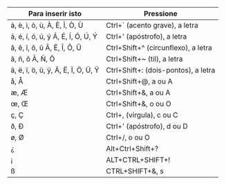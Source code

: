| **Para inserir isto**              | **Pressione**                       |
| ---------------------------------- | ----------------------------------- |
| à, è, ì, ò, ù, À, È, Ì, Ò, Ù       | Ctrl+` (acento grave), a letra      |
| á, é, í, ó, ú, ý Á, É, Í, Ó, Ú, Ý  | Ctrl+' (apóstrofo), a letra         |
| â, ê, î, ô, û Â, Ê, Î, Ô, Û        | Ctrl+Shift+^ (circunflexo), a letra |
| ã, ñ, õ Ã, Ñ, Õ                    | Ctrl+Shift+~ (til), a letra         |
| ä, ë, ï, ö, ü, ÿ, Ä, Ë, Ï, Ö, Ü, Ÿ | Ctrl+Shift+: (dois-pontos), a letra |
| å, Å                               | Ctrl+Shift+@, a ou A                |
| æ, Æ                               | Ctrl+Shift+&, a ou A                |
| œ, Œ                               | Ctrl+Shift+&, o ou O                |
| ç, Ç                               | Ctrl+, (vírgula), c ou C            |
| ð, Ð                               | Ctrl+' (apóstrofo), d ou D          |
| ø, Ø                               | Ctrl+/, o ou O                      |
| ¿                                  | Alt+Ctrl+Shift+?                    |
| ¡                                  | ALT+CTRL+SHIFT+!                    |
| ß                                  | CTRL+SHIFT+&, s                     |